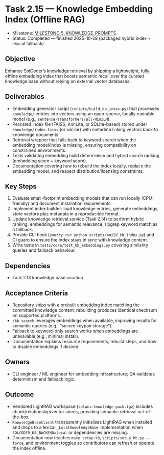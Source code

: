 # Task 2.15 — Knowledge Embedding Index (Offline RAG)

- Milestone: [MILESTONE-5_KNOWLEDGE_PROMPTS](../milestones/MILESTONE-5_KNOWLEDGE_PROMPTS.md)
- Status: Completed — finished 2025-10-29 (packaged hybrid index + lexical fallback)

## Objective
Enhance SolCoder’s knowledge retrieval by shipping a lightweight, fully offline embedding index that boosts semantic recall over the curated knowledge base without relying on external vector databases.

## Deliverables
- Embedding generator script (`scripts/build_kb_index.py`) that processes `knowledge/` entries into vectors using an open-source, locally runnable model (e.g., `sentence-transformers/all-MiniLM`).
- Persisted index file (FAISS, AnnLite, or SQLite-based) stored under `knowledge/index.faiss` (or similar) with metadata linking vectors back to knowledge documents.
- Retrieval wrapper that falls back to keyword search when the embedding model/index is missing, ensuring compatibility on constrained environments.
- Tests validating embedding build determinism and hybrid search ranking (embedding score + keyword score).
- Documentation covering how to rebuild the index locally, replace the embedding model, and respect distribution/licensing constraints.

## Key Steps
1. Evaluate small-footprint embedding models that can run locally (CPU-friendly) and document installation requirements.
2. Implement index builder: load knowledge entries, generate embeddings, store vectors plus metadata in a reproducible format.
3. Update knowledge retrieval service (Task 2.14) to perform hybrid ranking: embeddings for semantic relevance, ripgrep keyword match as a fallback.
4. Provide CLI hook (`poetry run python scripts/build_kb_index.py`) and CI guard to ensure the index stays in sync with knowledge content.
5. Write tests in `tests/core/test_kb_embeddings.py` covering similarity queries and fallback behaviour.

## Dependencies
- Task 2.13 knowledge base curation.

## Acceptance Criteria
- Repository ships with a prebuilt embedding index matching the committed knowledge content; rebuilding produces identical checksum on supported platforms.
- `/kb search` leverages embeddings when available, improving results for semantic queries (e.g., “secure keypair storage”).
- Fallback to keyword-only search works when embeddings are unavailable (e.g., minimal install).
- Documentation explains resource requirements, rebuild steps, and how to disable embeddings if desired.

## Owners
- CLI engineer / ML engineer for embedding infrastructure; QA validates determinism and fallback logic.

## Outcome
- Vendored LightRAG workspace (`solana-knowledge-pack.tgz`) includes chunk/relationship/vector stores, providing semantic retrieval out-of-the-box.
- `KnowledgeBaseClient` transparently initializes LightRAG when installed and drops to a lexical `_LocalKnowledgeBase` implementation when `SOLCODER_KB_BACKEND=local` or dependencies are missing.
- Documentation now teaches `make setup-kb`, `scripts/setup_kb.py --force`, and environment toggles so contributors can refresh or operate the index offline.
